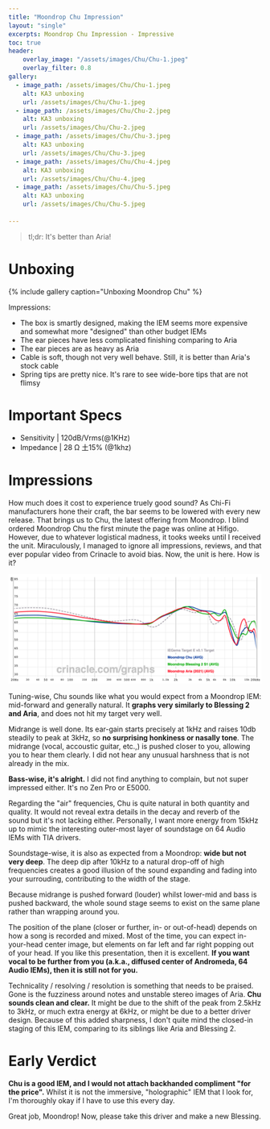 ```yaml
---
title: "Moondrop Chu Impression"
layout: "single"
excerpts: Moondrop Chu Impression - Impressive
toc: true
header:
    overlay_image: "/assets/images/Chu/Chu-1.jpeg"
    overlay_filter: 0.8
gallery:
  - image_path: /assets/images/Chu/Chu-1.jpeg
    alt: KA3 unboxing
    url: /assets/images/Chu/Chu-1.jpeg
  - image_path: /assets/images/Chu/Chu-2.jpeg
    alt: KA3 unboxing
    url: /assets/images/Chu/Chu-2.jpeg
  - image_path: /assets/images/Chu/Chu-3.jpeg
    alt: KA3 unboxing
    url: /assets/images/Chu/Chu-3.jpeg
  - image_path: /assets/images/Chu/Chu-4.jpeg
    alt: KA3 unboxing
    url: /assets/images/Chu/Chu-4.jpeg
  - image_path: /assets/images/Chu/Chu-5.jpeg
    alt: KA3 unboxing
    url: /assets/images/Chu/Chu-5.jpeg

---
```


> tl;dr: It's better than Aria!

# Unboxing

{% include gallery caption="Unboxing Moondrop Chu" %}

Impressions:
- The box is smartly designed, making the IEM seems more expensive and somewhat more "designed" than other budget IEMs
- The ear pieces have less complicated finishing comparing to Aria
- The ear pieces are as heavy as Aria
- Cable is soft, though not very well behave. Still, it is better than Aria's stock cable
- Spring tips are pretty nice. It's rare to see wide-bore tips that are not flimsy

# Important Specs

- Sensitivity |  120dB/Vrms(@1KHz)
- Impedance |  28 Ω 土15% (@1khz)

# Impressions

How much does it cost to experience truely good sound? As Chi-Fi manufacturers hone their craft, the bar seems to be lowered with every new release. That brings us to Chu, the latest offering from Moondrop. I blind ordered Moondrop Chu the first minute the page was online at Hifigo. However, due to whatever logistical madness, it tooks weeks until I received the unit. Miraculously, I managed to ignore all impressions, reviews, and that ever popular video from Crinacle to avoid bias. Now, the unit is here. How is it?

![Chu-FR](/assets/images/Chu/Chu-FR.png)

Tuning-wise, Chu sounds like what you would expect from a Moondrop IEM: mid-forward and generally natural. It **graphs very similarly to Blessing 2 and Aria**, and does not hit my target very well.

Midrange is well done. Its ear-gain starts precisely at 1kHz and raises 10db steadily to peak at 3kHz, so **no surprising honkiness or nasally tone**. The midrange (vocal, accoustic guitar, etc.,) is pushed closer to you, allowing you to hear them clearly. I did not hear any unusual harshness that is not already in the mix. 

**Bass-wise, it's alright.** I did not find anything to complain, but not super impressed either. It's no Zen Pro or E5000.

Regarding the "air" frequencies, Chu is quite natural in both quantity and quality. It would not reveal extra details in the decay and reverb of the sound but it's not lacking either. Personally, I want more energy from 15kHz up to mimic the interesting outer-most layer of soundstage on 64 Audio IEMs with TIA drivers.

Soundstage-wise, it is also as expected from a Moondrop: **wide but not very deep**. The deep dip after 10kHz to a natural drop-off of high frequencies creates a good illusion of the sound expanding and fading into your surrouding, contributing to the width of the stage.

Because midrange is pushed forward (louder) whilst lower-mid and bass is pushed backward, the whole sound stage seems to exist on the same plane rather than wrapping around you. 

The position of the plane (closer or further, in- or out-of-head) depends on how a song is recorded and mixed. Most of the time, you can expect in-your-head center image, but elements on far left and far right popping out of your head. If you like this presentation, then it is excellent. **If you want vocal to be further from you (a.k.a., diffused center of Andromeda, 64 Audio IEMs), then it is still not for you.**

Technicality / resolving / resolution is something that needs to be praised. Gone is the fuzziness around notes and unstable stereo images of Aria. **Chu sounds clean and clear.** It might be due to the shift of the peak from 2.5kHz to 3kHz, or much extra energy at 6kHz, or might be due to a better driver design. Because of this added sharpness, I don't quite mind the closed-in staging of this IEM, comparing to its siblings like Aria and Blessing 2.

# Early Verdict

**Chu is a good IEM, and I would not attach backhanded compliment "for the price".** Whilst it is not the immersive, "holographic" IEM that I look for, I'm thoroughly okay if I have to use this every day.

Great job, Moondrop! Now, please take this driver and make a new Blessing.
